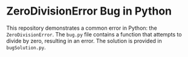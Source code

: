 # ZeroDivisionError Bug in Python

This repository demonstrates a common error in Python: the `ZeroDivisionError`.  The `bug.py` file contains a function that attempts to divide by zero, resulting in an error.  The solution is provided in `bugSolution.py`.
